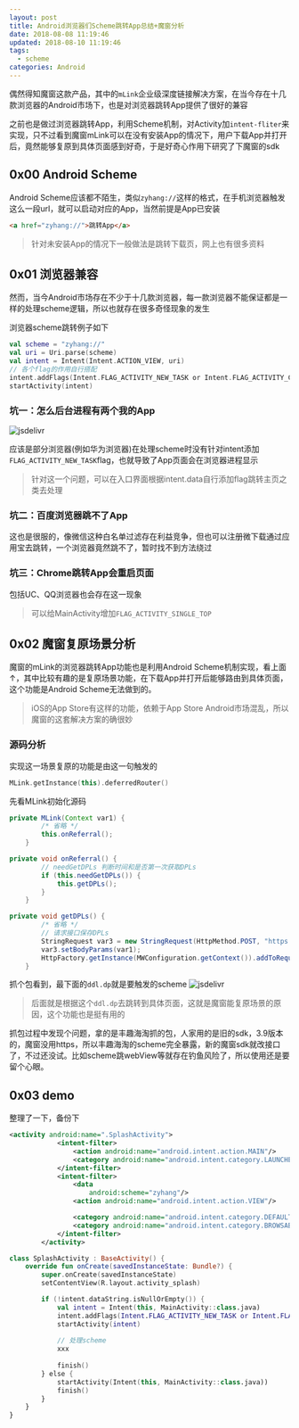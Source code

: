 ```yaml
---
layout: post
title: Android浏览器们Scheme跳转App总结+魔窗分析
date: 2018-08-08 11:19:46
updated: 2018-08-10 11:19:46
tags:
  - scheme
categories: Android
---
```


偶然得知魔窗这款产品，其中的`mLink`企业级深度链接解决方案，在当今存在十几款浏览器的Android市场下，也是对浏览器跳转App提供了很好的兼容

之前也是做过浏览器跳转App，利用Scheme机制，对Activity加`intent-fliter`来实现，只不过看到魔窗mLink可以在没有安装App的情况下，用户下载App并打开后，竟然能够复原到具体页面感到好奇，于是好奇心作用下研究了下魔窗的sdk

<!-- More -->

## 0x00 Android Scheme

Android Scheme应该都不陌生，类似`zyhang://`这样的格式，在手机浏览器触发这么一段url，就可以启动对应的App，当然前提是App已安装
``` html
<a href="zyhang://">跳转App</a>
```

> 针对未安装App的情况下一般做法是跳转下载页，网上也有很多资料

## 0x01 浏览器兼容

然而，当今Android市场存在不少于十几款浏览器，每一款浏览器不能保证都是一样的处理scheme逻辑，所以也就存在很多奇怪现象的发生

浏览器scheme跳转例子如下
``` kotlin
val scheme = "zyhang://"
val uri = Uri.parse(scheme)
val intent = Intent(Intent.ACTION_VIEW, uri)
// 各个flag的作用自行搭配
intent.addFlags(Intent.FLAG_ACTIVITY_NEW_TASK or Intent.FLAG_ACTIVITY_CLEAR_TOP)
startActivity(intent)
```

### 坑一：怎么后台进程有两个我的App
![jsdelivr](1.jpeg)

应该是部分浏览器(例如华为浏览器)在处理scheme时没有针对intent添加`FLAG_ACTIVITY_NEW_TASK`flag，也就导致了App页面会在浏览器进程显示

> 针对这一个问题，可以在入口界面根据intent.data自行添加flag跳转主页之类去处理

### 坑二：百度浏览器跳不了App

这也是很服的，像微信这种白名单过滤存在利益竞争，但也可以注册微下载通过应用宝去跳转，一个浏览器竟然跳不了，暂时找不到方法绕过

### 坑三：Chrome跳转App会重启页面

包括UC、QQ浏览器也会存在这一现象

> 可以给MainActivity增加`FLAG_ACTIVITY_SINGLE_TOP`

## 0x02 魔窗复原场景分析

魔窗的mLink的浏览器跳转App功能也是利用Android Scheme机制实现，看上面↑，其中比较有趣的是复原场景功能，在下载App并打开后能够路由到具体页面，这个功能是Android Scheme无法做到的。

> iOS的App Store有这样的功能，依赖于App Store
> Android市场混乱，所以魔窗的这套解决方案的确很妙

### 源码分析

实现这一场景复原的功能是由这一句触发的
``` kotlin
MLink.getInstance(this).deferredRouter()
```

先看MLink初始化源码
``` java
private MLink(Context var1) {
        /* 省略 */
        this.onReferral();
    }

private void onReferral() {
        // needGetDPLs 判断时间和是否第一次获取DPLs
        if (this.needGetDPLs()) {
            this.getDPLs();
        }
    }

private void getDPLs() {
        /* 省略 */
        // 请求接口保存DPLs
        StringRequest var3 = new StringRequest(HttpMethod.POST, "https://stats.mlinks.cc/dp/dpls/v2", new h(this));
        var3.setBodyParams(var1);
        HttpFactory.getInstance(MWConfiguration.getContext()).addToRequestQueue(var3);
    }
```

抓个包看到，最下面的`ddl.dp`就是要触发的scheme
![jsdelivr](2.jpeg)

> 后面就是根据这个`ddl.dp`去跳转到具体页面，这就是魔窗能复原场景的原因，这个功能也是挺有用的

抓包过程中发现个问题，拿的是丰趣海淘抓的包，人家用的是旧的sdk，3.9版本的，魔窗没用https，所以丰趣海淘的scheme完全暴露，新的魔窗sdk就改接口了，不过还没试。比如scheme跳webView等就存在钓鱼风险了，所以使用还是要留个心眼。

## 0x03 demo

整理了一下，备份下

``` xml
<activity android:name=".SplashActivity">
            <intent-filter>
                <action android:name="android.intent.action.MAIN"/>
                <category android:name="android.intent.category.LAUNCHER"/>
            </intent-filter>
            <intent-filter>
                <data
                    android:scheme="zyhang"/>
                <action android:name="android.intent.action.VIEW"/>

                <category android:name="android.intent.category.DEFAULT"/>
                <category android:name="android.intent.category.BROWSABLE"/>
            </intent-filter>
        </activity>
```

``` kotlin
class SplashActivity : BaseActivity() {
    override fun onCreate(savedInstanceState: Bundle?) {
        super.onCreate(savedInstanceState)
        setContentView(R.layout.activity_splash)

        if (!intent.dataString.isNullOrEmpty()) {
            val intent = Intent(this, MainActivity::class.java)
            intent.addFlags(Intent.FLAG_ACTIVITY_NEW_TASK or Intent.FLAG_ACTIVITY_CLEAR_TOP or Intent.FLAG_ACTIVITY_SINGLE_TOP)
            startActivity(intent)
            
            // 处理scheme
            xxx
            
            finish()
        } else {
            startActivity(Intent(this, MainActivity::class.java))
            finish()
        }
    }
}
```
